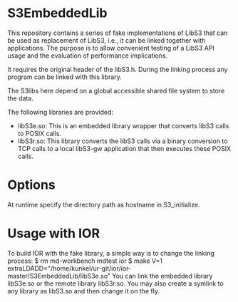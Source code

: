 # S3EmbeddedLib
This repository contains a series of fake implementations of LibS3 that can be used as replacement of LibS3, i.e., it can be linked together with applications.
The purpose is to allow convenient testing of a LibS3 API usage and the evaluation of performance implications.

It requires the original header of the libS3.h.
During the linking process any program can be linked with this library.

The S3libs here depend on a global accessible shared file system to store the data.

The following libraries are provided:
  * libS3e.so: This is an embedded library wrapper that converts libS3 calls to POSIX calls.
  * libS3r.so: This library converts the libS3 calls via a binary conversion to TCP calls to a local libS3-gw application that then executes these POSIX calls.

# Options
At runtime specify the directory path as hostname in S3_initialize.

# Usage with IOR

To build IOR with the fake library, a simple way is to change the linking process:
  $ rm md-workbench mdtest ior
  $ make V=1 extraLDADD="/home/kunkel/ur-git/ior/ior-master/S3EmbeddedLib/libS3e.so"
You can link the embedded library libS3e.so or the remote library libS3r.so.
You may also create a symlink to any library as libS3.so and then change it on the fly.
